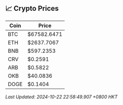 ## 📈 Crypto Prices

| Coin | Price |
| ---- | ----- |
| BTC | $67582.6471 |
| ETH | $2637.7067 |
| BNB | $597.2353 |
| CRV | $0.2591 |
| ARB | $0.5822 |
| OKB | $40.0836 |
| DOGE | $0.1404 |

_Last Updated: 2024-10-22 22:58:49.907 +0800 HKT_